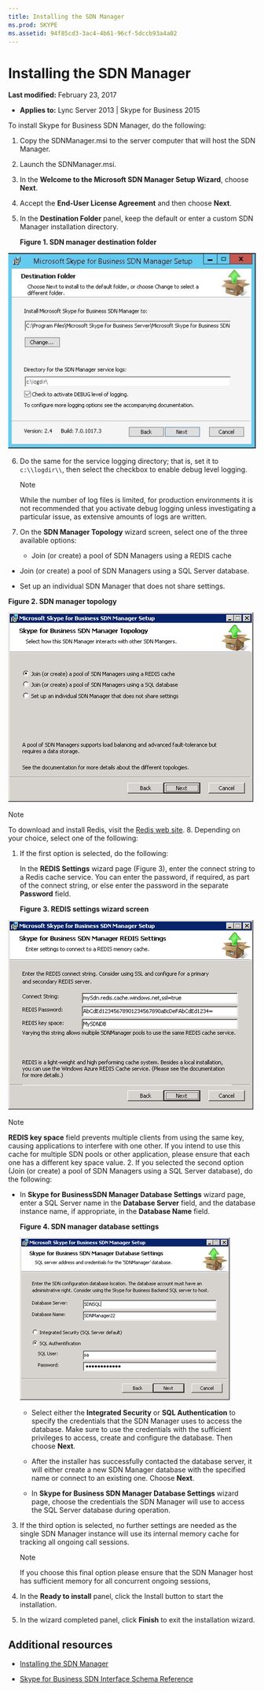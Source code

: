 ```yaml
---
title: Installing the SDN Manager
ms.prod: SKYPE
ms.assetid: 94f85cd3-3ac4-4b61-96cf-5dccb93a4a02
---
```



# Installing the SDN Manager

 **Last modified:** February 23, 2017
  
    
    

 * **Applies to:** Lync Server 2013 | Skype for Business 2015

To install Skype for Business SDN Manager, do the following: 
  
    
    


1.  Copy the SDNManager.msi to the server computer that will host the SDN Manager.
    
  
2. Launch the SDNManager.msi. 
    
  
3. In the **Welcome to the Microsoft SDN Manager Setup Wizard**, choose **Next**.
    
  
4. Accept the **End-User License Agreement** and then choose **Next**.
    
  
5. In the **Destination Folder** panel, keep the default or enter a custom SDN Manager installation directory.
    
   **Figure 1. SDN manager destination folder**

  

  ![SDN Manager destination folder](../images/82ee023d-2e78-41ba-8f43-5646f5ebbdfa.jpg)
  

  

  
6. Do the same for the service logging directory; that is, set it to  `c:\\logdir\\`, then select the checkbox to enable debug level logging. 
    
   > [!NOTE]
   > While the number of log files is limited, for production environments it is not recommended that you activate debug logging unless investigating a particular issue, as extensive amounts of logs are written. 
7. On the **SDN Manager Topology** wizard screen, select one of the three available options:
    
   - Join (or create) a pool of SDN Managers using a REDIS cache 
    
  
  - Join (or create) a pool of SDN Managers using a SQL Server database. 
    
  
  - Set up an individual SDN Manager that does not share settings. 
    
  

   **Figure 2. SDN manager topology**

  

  ![SDN Manager toplology wizard page](../images/6498fa6d-0693-4d7d-b2da-93be83d8a40c.png)
  

    
> [!NOTE]
> To download and install Redis, visit the  [Redis web site](http://redis.io/). 
> 8. Depending on your choice, select one of the following: 
    
1. If the first option is selected, do the following: 
    
   In the **REDIS Settings** wizard page (Figure 3), enter the connect string to a Redis cache service. You can enter the password, if required, as part of the connect string, or else enter the password in the separate **Password** field.
    

   **Figure 3. REDIS settings wizard screen**

  

  ![Redis settings wizard page](../images/9e948e11-0b75-46bc-9b6a-e96717a49c28.png)
  

    
    
    
> [!NOTE]
> **REDIS key space** field prevents multiple clients from using the same key, causing applications to interfere with one other. If you intend to use this cache for multiple SDN pools or other application, please ensure that each one has a different key space value.
> 2. If you selected the second option (Join (or create) a pool of SDN Managers using a SQL Server database), do the following: 
    
- In **Skype for BusinessSDN Manager Database Settings** wizard page, enter a SQL Server name in the **Database Server** field, and the database instance name, if appropriate, in the **Database Name** field.
    
  **Figure 4. SDN manager database settings**

  

  ![SDN Manager DB settings](../images/e9b12adb-d359-498e-b155-0568fa3c64f9.png)
  

  

  
  - Select either the **Integrated Security** or **SQL Authentication** to specify the credentials that the SDN Manager uses to access the database. Make sure to use the credentials with the sufficient privileges to access, create and configure the database. Then choose **Next**. 
    
  
  - After the installer has successfully contacted the database server, it will either create a new SDN Manager database with the specified name or connect to an existing one. Choose **Next**. 
    
  
  - In **Skype for Business SDN Manager Database Settings** wizard page, choose the credentials the SDN Manager will use to access the SQL Server database during operation.
    
  
3. If the third option is selected, no further settings are needed as the single SDN Manager instance will use its internal memory cache for tracking all ongoing call sessions. 
    
   > [!NOTE]
   > If you choose this final option please ensure that the SDN Manager host has sufficient memory for all concurrent ongoing sessions, 
9. In the **Ready to install** panel, click the Install button to start the installation.
    
  
10. In the wizard completed panel, click **Finish** to exit the installation wizard.
    
  

## Additional resources


-  [Installing the SDN Manager](installing-the-sdn-manager.md)
    
  
-  [Skype for Business SDN Interface Schema Reference](skype-for-business-sdn-interface-schema-reference.md)
    
  

